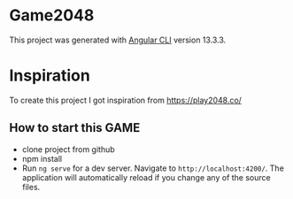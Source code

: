# Game2048

This project was generated with [Angular CLI](https://github.com/angular/angular-cli) version 13.3.3.

# Inspiration

To create this project I got inspiration from https://play2048.co/

## How to start this GAME

- clone project from github
- npm install
- Run `ng serve` for a dev server. Navigate to `http://localhost:4200/`. The application will automatically reload if you change any of the source files.


